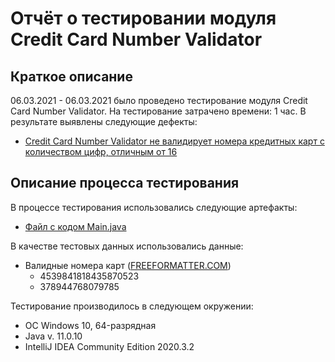 # **Отчёт о тестировании модуля Credit Card Number Validator**
## **Краткое описание**
06.03.2021 - 06.03.2021 было проведено тестирование модуля Credit Card Number Validator. На тестирование затрачено времени: 1 час. В результате выявлены следующие дефекты:
* [Credit Card Number Validator не валидирует номера кредитных карт с количеством цифр, отличным от 16](https://github.com/AlexeyVFrolov/Java-1.2-V2/issues/1)

## **Описание процесса тестирования**
В процессе тестирования использовались следующие артефакты: 
* [Файл с кодом Main.java](https://github.com/AlexeyVFrolov/Java-1.2/blob/master/src/Main.java)

В качестве тестовых данных использовались данные:
* Валидные номера карт ([FREEFORMATTER.COM](https://www.freeformatter.com/credit-card-number-generator-validator.html))
    * 4539841818435870523
    * 378944768079785

Тестирование производилось в следующем окружении:
* ОС Windows 10, 64-разрядная
* Java v. 11.0.10
* IntelliJ IDEA Community Edition 2020.3.2